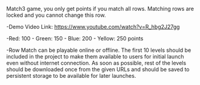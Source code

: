 Match3 game, you only get points if you match all rows. Matching rows are locked and you cannot change this row. 

-Demo Video Link:
https://www.youtube.com/watch?v=R_hbg2J27gg

-Red: 100 - Green: 150 - Blue: 200 - Yellow: 250 points

-Row Match can be playable online or offline. The first 10 levels should be included in the project to
make them available to users for initial launch even without internet connection. As soon as
possible, rest of the levels should be downloaded once from the given URLs and should be saved
to persistent storage to be available for later launches.

